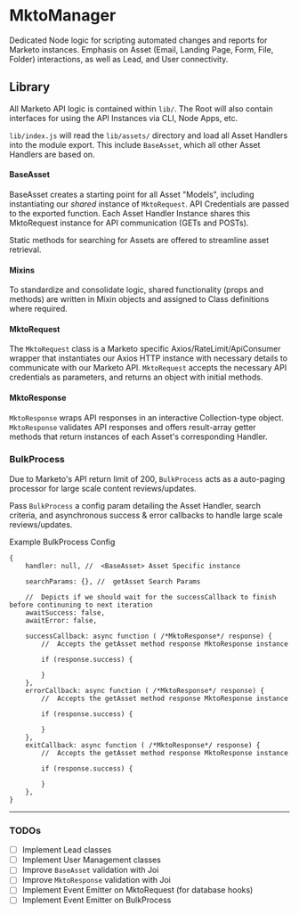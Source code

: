 # MktoManager

Dedicated Node logic for scripting automated changes and reports for Marketo instances. Emphasis on Asset (Email, Landing Page, Form, File, Folder) interactions, as well as Lead, and User connectivity.

## Library
All Marketo API logic is contained within `lib/`. The Root will also contain interfaces for using the API Instances via CLI, Node Apps, etc.

`lib/index.js` will read the `lib/assets/` directory and load all Asset Handlers into the module export. This include `BaseAsset`, which all other Asset Handlers are based on.


#### BaseAsset
BaseAsset creates a starting point for all Asset "Models", including instantiating our _shared_ instance of `MktoRequest`. API Credentials are passed to the exported function. Each Asset Handler Instance shares this MktoRequest instance for API communication (GETs and POSTs).

Static methods for searching for Assets are offered to streamline asset retrieval.

#### Mixins
To standardize and consolidate logic, shared functionality (props and methods) are written in Mixin objects and assigned to Class definitions where required.


#### MktoRequest
The `MktoRequest` class is a Marketo specific Axios/RateLimit/ApiConsumer wrapper that instantiates our Axios HTTP instance with necessary details to communicate with our Marketo API. `MktoRequest` accepts the necessary API credentials as parameters, and returns an object with initial methods.


#### MktoResponse
`MktoResponse` wraps API responses in an interactive Collection-type object. `MktoResponse` validates API responses and offers result-array getter methods that return instances of each Asset's corresponding Handler.

### BulkProcess
Due to Marketo's API return limit of 200, `BulkProcess` acts as a auto-paging processor for large scale content reviews/updates.

Pass `BulkProcess` a config param detailing the Asset Handler, search criteria, and asynchronous success & error callbacks to handle large scale reviews/updates.

Example BulkProcess Config
```
{
    handler: null, //  <BaseAsset> Asset Specific instance

    searchParams: {}, //  getAsset Search Params

    //  Depicts if we should wait for the successCallback to finish before continuning to next iteration
    awaitSuccess: false,
    awaitError: false,

    successCallback: async function ( /*MktoResponse*/ response) {
        //  Accepts the getAsset method response MktoResponse instance

        if (response.success) {

        }
    },
    errorCallback: async function ( /*MktoResponse*/ response) {
        //  Accepts the getAsset method response MktoResponse instance

        if (response.success) {

        }
    },
    exitCallback: async function ( /*MktoResponse*/ response) {
        //  Accepts the getAsset method response MktoResponse instance

        if (response.success) {

        }
    },
}
```

---

### TODOs
- [ ] Implement Lead classes
- [ ] Implement User Management classes
- [ ] Improve `BaseAsset` validation with Joi
- [ ] Improve `MktoResponse` validation with Joi
- [ ] Implement Event Emitter on MktoRequest (for database hooks)
- [ ] Implement Event Emitter on BulkProcess